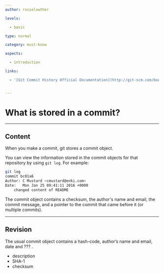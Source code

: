 ```yaml
---
author: rosielowther

levels:

  - basic

type: normal

category: must-know

aspects:

  - introduction

links:

  - '[Git Commit History Official Documentation](http://git-scm.com/book/en/v2/Git-Basics-Viewing-the-Commit-History){website}'


---
```


# What is stored in a commit?

---
## Content

When you make a commit, git stores a commit object.

You can view the information stored in the commit objects for that repository by using `git log`. For example:
```bash
git log
commit bc01a6
Author: C Mustard <cmustard@enki.com>
Date:   Mon Jan 25 09:41:11 2016 +0000
    changed content of README
```
The commit object contains a checksum, the author's name and email, the commit message, and a pointer to the commit that came before it (or multiple commits).

---
## Revision

The usual commit object contains a hash-code, author’s name and email, date and ??? .

* description
* SHA-1
* checksum

 
